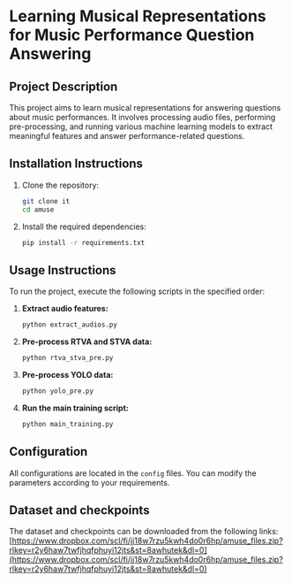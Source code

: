 # Learning Musical Representations for Music Performance Question Answering

## Project Description

This project aims to learn musical representations for answering questions about music performances. It involves processing audio files, performing pre-processing, and running various machine learning models to extract meaningful features and answer performance-related questions.

## Installation Instructions

1. Clone the repository:
    ```sh
    git clone it
    cd amuse
    ```

2. Install the required dependencies:
    ```sh
    pip install -r requirements.txt
    ```

## Usage Instructions

To run the project, execute the following scripts in the specified order:

1. **Extract audio features:**
    ```sh
    python extract_audios.py
    ```

2. **Pre-process RTVA and STVA data:**
    ```sh
    python rtva_stva_pre.py
    ```

3. **Pre-process YOLO data:**
    ```sh
    python yolo_pre.py
    ```

4. **Run the main training script:**
    ```sh
    python main_training.py
    ```

## Configuration

All configurations are located in the `config` files. You can modify the parameters according to your requirements.

## Dataset and checkpoints

The dataset and checkpoints can be downloaded from the following links: [https://www.dropbox.com/scl/fi/jj18w7rzu5kwh4do0r6hp/amuse_files.zip?rlkey=r2y6haw7twfjhqfphuyi12jts&st=8awhutek&dl=0](https://www.dropbox.com/scl/fi/jj18w7rzu5kwh4do0r6hp/amuse_files.zip?rlkey=r2y6haw7twfjhqfphuyi12jts&st=8awhutek&dl=0) 

